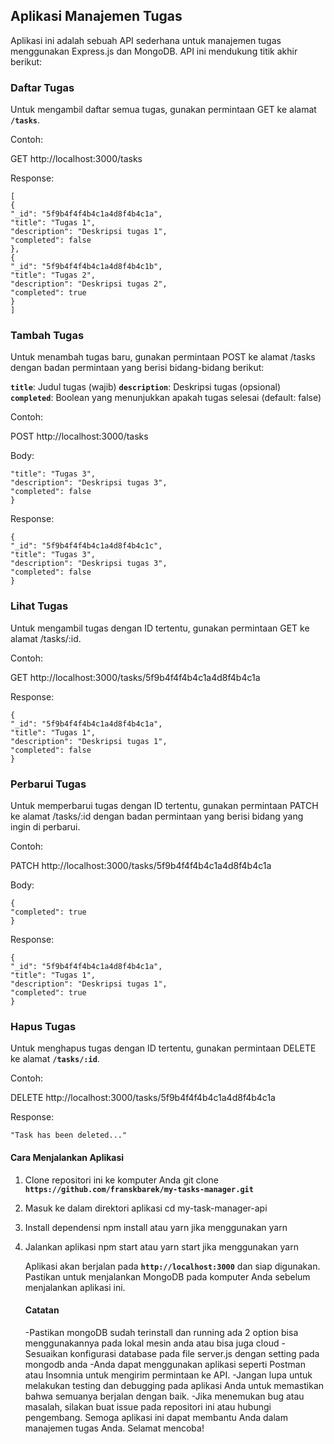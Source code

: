 ## Aplikasi Manajemen Tugas

Aplikasi ini adalah sebuah API sederhana untuk manajemen tugas menggunakan Express.js dan MongoDB. API ini mendukung titik akhir berikut:

### Daftar Tugas

Untuk mengambil daftar semua tugas, gunakan permintaan GET ke alamat **`/tasks`**.

Contoh:

GET http://localhost:3000/tasks

Response:

```
[
{
"_id": "5f9b4f4f4b4c1a4d8f4b4c1a",
"title": "Tugas 1",
"description": "Deskripsi tugas 1",
"completed": false
},
{
"_id": "5f9b4f4f4b4c1a4d8f4b4c1b",
"title": "Tugas 2",
"description": "Deskripsi tugas 2",
"completed": true
}
]
```

### Tambah Tugas

Untuk menambah tugas baru, gunakan permintaan POST ke alamat /tasks dengan badan permintaan yang berisi bidang-bidang berikut:

**`title`**: Judul tugas (wajib)
**`description`**: Deskripsi tugas (opsional)
**`completed`**: Boolean yang menunjukkan apakah tugas selesai (default: false)

Contoh:

POST http://localhost:3000/tasks

Body:

```{
"title": "Tugas 3",
"description": "Deskripsi tugas 3",
"completed": false
}
```

Response:

```
{
"_id": "5f9b4f4f4b4c1a4d8f4b4c1c",
"title": "Tugas 3",
"description": "Deskripsi tugas 3",
"completed": false
}
```

### Lihat Tugas

Untuk mengambil tugas dengan ID tertentu, gunakan permintaan GET ke alamat /tasks/:id.

Contoh:

GET http://localhost:3000/tasks/5f9b4f4f4b4c1a4d8f4b4c1a

Response:

```
{
"_id": "5f9b4f4f4b4c1a4d8f4b4c1a",
"title": "Tugas 1",
"description": "Deskripsi tugas 1",
"completed": false
}
```

### Perbarui Tugas

Untuk memperbarui tugas dengan ID tertentu, gunakan permintaan PATCH ke alamat /tasks/:id dengan badan permintaan yang berisi bidang yang ingin di perbarui.

Contoh:

PATCH http://localhost:3000/tasks/5f9b4f4f4b4c1a4d8f4b4c1a

Body:

```
{
"completed": true
}
```

Response:

```
{
"_id": "5f9b4f4f4b4c1a4d8f4b4c1a",
"title": "Tugas 1",
"description": "Deskripsi tugas 1",
"completed": true
}
```

### Hapus Tugas

Untuk menghapus tugas dengan ID tertentu, gunakan permintaan DELETE ke alamat **`/tasks/:id`**.

Contoh:

DELETE http://localhost:3000/tasks/5f9b4f4f4b4c1a4d8f4b4c1a

Response:

`"Task has been deleted..."`

#### Cara Menjalankan Aplikasi

1. Clone repositori ini ke komputer Anda
   git clone **`https://github.com/franskbarek/my-tasks-manager.git`**

2. Masuk ke dalam direktori aplikasi
   cd my-task-manager-api

3. Install dependensi
   npm install atau yarn jika menggunakan yarn
4. Jalankan aplikasi
   npm start atau yarn start jika menggunakan yarn

   Aplikasi akan berjalan pada **`http://localhost:3000`** dan siap digunakan. Pastikan untuk menjalankan MongoDB pada komputer Anda sebelum menjalankan aplikasi ini.

   #### Catatan

   -Pastikan mongoDB sudah terinstall dan running ada 2 option bisa menggunakannya pada lokal mesin anda atau bisa juga cloud
   -Sesuaikan konfigurasi database pada file server.js dengan setting pada mongodb anda
   -Anda dapat menggunakan aplikasi seperti Postman atau Insomnia untuk mengirim permintaan ke API.
   -Jangan lupa untuk melakukan testing dan debugging pada aplikasi Anda untuk memastikan bahwa semuanya berjalan dengan baik.
   -Jika menemukan bug atau masalah, silakan buat issue pada repositori ini atau hubungi pengembang.
   Semoga aplikasi ini dapat membantu Anda dalam manajemen tugas Anda. Selamat mencoba!
